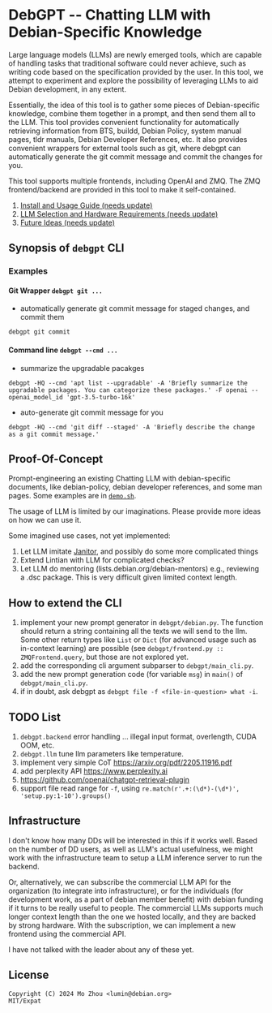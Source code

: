 # DebGPT -- Chatting LLM with Debian-Specific Knowledge

Large language models (LLMs) are newly emerged tools, which are capable of
handling tasks that traditional software could never achieve, such as writing
code based on the specification provided by the user. In this tool, we
attempt to experiment and explore the possibility of leveraging LLMs to aid
Debian development, in any extent.

Essentially, the idea of this tool is to gather some pieces of
Debian-specific knowledge, combine them together in a prompt, and then send
them all to the LLM. This tool provides convenient functionality for
automatically retrieving information from BTS, buildd, Debian Policy, system
manual pages, tldr manuals, Debian Developer References, etc. It also provides
convenient wrappers for external tools such as git, where debgpt can
automatically generate the git commit message and commit the changes for you.

This tool supports multiple frontends, including OpenAI and ZMQ.
The ZMQ frontend/backend are provided in this tool to make it self-contained.

1. [Install and Usage Guide (needs update)](doc/install-and-usage.md)
1. [LLM Selection and Hardware Requirements (needs update)](doc/llm-selection.md)
1. [Future Ideas (needs update)](doc/ideas.md)

## Synopsis of `debgpt` CLI


### Examples

#### Git Wrapper `debgpt git ...`

* automatically generate git commit message for staged changes, and commit them

```
debgpt git commit
```

#### Command line `debgpt --cmd ...`

* summarize the upgradable pacakges

```
debgpt -HQ --cmd 'apt list --upgradable' -A 'Briefly summarize the upgradable packages. You can categorize these packages.' -F openai --openai_model_id 'gpt-3.5-turbo-16k'
```

* auto-generate git commit message for you

```
debgpt -HQ --cmd 'git diff --staged' -A 'Briefly describe the change as a git commit message.'
```

## Proof-Of-Concept

Prompt-engineering an existing Chatting LLM with debian-specific documents,
like debian-policy, debian developer references, and some man pages.
Some examples are in [`demo.sh`](demo.sh).

The usage of LLM is limited by our imaginations. Please provide more
ideas on how we can use it.

Some imagined use cases, not yet implemented:

1. Let LLM imitate [Janitor](https://wiki.debian.org/Janitor), and possibly do some more complicated things
1. Extend Lintian with LLM for complicated checks?
1. Let LLM do mentoring (lists.debian.org/debian-mentors) e.g., reviewing a .dsc package. This is very difficult given limited context length.

## How to extend the CLI

1. implement your new prompt generator in `debgpt/debian.py`.  The function
should return a string containing all the texts we will send to the llm.  Some
other return types like `List` or `Dict` (for advanced usage such as in-context
learning) are possible (see `debgpt/frontend.py :: ZMQFrontend.query`, but
those are not explored yet.
2. add the corresponding cli argument subparser to `debgpt/main_cli.py`.
3. add the new prompt generation code (for variable `msg`) in `main()` of `debgpt/main_cli.py`.
4. if in doubt, ask debgpt as `debgpt file -f <file-in-question> what -i`.

## TODO List

1. `debgpt.backend` error handling ... illegal input format, overlength, CUDA OOM, etc.
4. `debgpt.llm` tune llm parameters like temperature.
5. implement very simple CoT https://arxiv.org/pdf/2205.11916.pdf
1. add perplexity API https://www.perplexity.ai
1. https://github.com/openai/chatgpt-retrieval-plugin
2. support file read range for `-f`, using `re.match(r'.+:(\d*)-(\d*)', 'setup.py:1-10').groups()`

## Infrastructure

I don't know how many DDs will be interested in this if it works well.  Based
on the number of DD users, as well as LLM's actual usefulness, we might work
with the infrastructure team to setup a LLM inference server to run the
backend.

Or, alternatively, we can subscribe the commercial LLM API for the organization
(to integrate into infrastructure), or for the individuals (for development
work, as a part of debian member benefit) with debian funding if it turns to be
really useful to people. The commercial LLMs supports much longer context
length than the one we hosted locally, and they are backed by strong hardware.
With the subscription, we can implement a new frontend using the commercial
API.

I have not talked with the leader about any of these yet.

## License

```
Copyright (C) 2024 Mo Zhou <lumin@debian.org>
MIT/Expat
```
